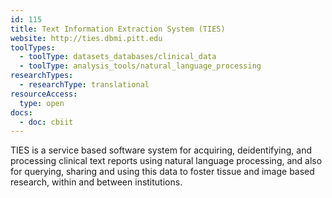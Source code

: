 ```yaml
---
id: 115
title: Text Information Extraction System (TIES)
website: http://ties.dbmi.pitt.edu
toolTypes:
  - toolType: datasets_databases/clinical_data
  - toolType: analysis_tools/natural_language_processing
researchTypes:
  - researchType: translational
resourceAccess:
  type: open
docs:
  - doc: cbiit
---
```

TIES is a service based software system for acquiring, deidentifying, and processing clinical text reports using natural language processing, and also for querying, sharing and using this data to foster tissue and image based research, within and between institutions.
